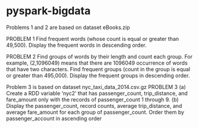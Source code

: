 # pyspark-bigdata


Problems 1 and 2 are based on dataset eBooks.zip



PROBLEM 1
Find frequent words (whose count is equal or greater than 49,500).
Display the frequent words in descending order.

PROBLEM 2
Find groups of words by their length and count each group.
For example, (2,1096049) means that there are 1096049 occurrence of words that have two
characters.
Find frequent groups (count in the group is equal or greater than 495,000).
Display the frequent groups in descending order.


Problem 3 is based on dataset nyc_taxi_data_2014.csv.gz
PROBLEM 3
(a) Create a RDD variable ‘nyc2’ that has passenger_count, trip_distance, and fare_amount only
with the records of passenger_count 1 through 9.
(b) Display the passenger_count, record counts, average trip_distance, and average fare_amount
for each group of passenger_count. Order them by passenger_account in ascending order
